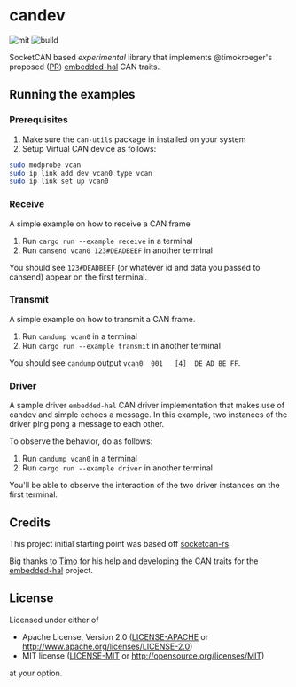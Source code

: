 # candev

![mit](https://img.shields.io/github/license/reneherrero/candev)
![build](https://img.shields.io/github/workflow/status/reneherrero/candev/Continuous%20Integration)

SocketCAN based *experimental* library that implements @timokroeger's proposed ([PR](https://github.com/rust-embedded/embedded-hal/pull/212)) [embedded-hal](https://github.com/timokroeger/embedded-hal/tree/can) CAN traits.

## Running the examples

### Prerequisites

1. Make sure the `can-utils` package in installed on your system
2. Setup Virtual CAN device as follows:
```bash
sudo modprobe vcan
sudo ip link add dev vcan0 type vcan
sudo ip link set up vcan0
```

### Receive

A simple example on how to receive a CAN frame

1. Run `cargo run --example receive` in a terminal
2. Run `cansend vcan0 123#DEADBEEF` in another terminal

You should see `123#DEADBEEF` (or whatever id and data you passed to cansend) appear on the first terminal.

### Transmit 

A simple example on how to transmit a CAN frame.

1. Run `candump vcan0` in a terminal
2. Run `cargo run --example transmit` in another terminal

You should see `candump` output `vcan0  001   [4]  DE AD BE FF`.

### Driver

A sample driver `embedded-hal` CAN driver implementation that makes use of candev and simple echoes a message. In this example, two instances of the driver ping pong a message to each other.

To observe the behavior, do as follows:
1. Run `candump vcan0` in a terminal
2. Run `cargo run --example driver` in another terminal

You'll be able to observe the interaction of the two driver instances on the first terminal.

## Credits

This project initial starting point was based off [socketcan-rs](https://github.com/mbr/socketcan-rs).

Big thanks to [Timo](https://github.com/timokroeger) for his help and developing the CAN traits for the [embedded-hal](https://github.com/rust-embedded/embedded-hal) project.

## License

Licensed under either of

- Apache License, Version 2.0 ([LICENSE-APACHE](LICENSE-APACHE) or
  http://www.apache.org/licenses/LICENSE-2.0)
- MIT license ([LICENSE-MIT](LICENSE-MIT) or http://opensource.org/licenses/MIT)

at your option.
